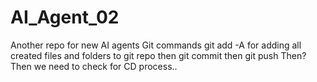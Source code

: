 # AI_Agent_02
Another repo for new AI agents
Git commands 
git add -A for adding all created files and folders to git repo
then
git commit
then
git push
Then?
Then we need to check for CD process..
##

